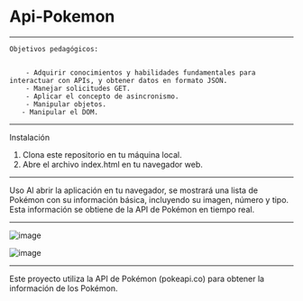 # Api-Pokemon
---
                    
    Objetivos pedagógicos:

                    
        - Adquirir conocimientos y habilidades fundamentales para interactuar con APIs, y obtener datos en formato JSON.
        - Manejar solicitudes GET.
        - Aplicar el concepto de asincronismo.
        - Manipular objetos.
       - Manipular el DOM.                
                    
                    
--- 
Instalación

 1. Clona este repositorio en tu máquina local.
 2. Abre el archivo index.html en tu navegador web.

---
Uso
Al abrir la aplicación en tu navegador,
se mostrará una lista de Pokémon con su información básica,
incluyendo su imagen, número y tipo.
Esta información se obtiene de la API de Pokémon en tiempo real.

---
![image](https://github.com/Brianclikclak/Api-Pokemon/assets/132446946/cfbeeafd-3234-453c-a1f8-d6a89566f353)

![image](https://github.com/Brianclikclak/Api-Pokemon/assets/132446946/c8819461-ca7e-4378-ae86-9775ba3d4e3d)



---

Este proyecto utiliza la API de Pokémon (pokeapi.co) para obtener la información de los Pokémon.



            

